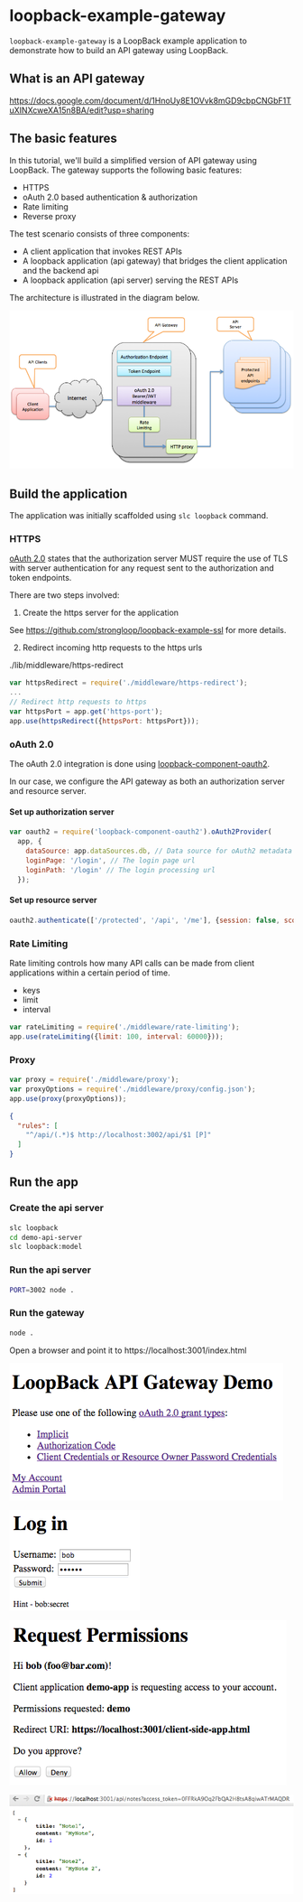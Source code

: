 # loopback-example-gateway

`loopback-example-gateway` is a LoopBack example application to demonstrate how
 to build an API gateway using LoopBack.

## What is an API gateway

https://docs.google.com/document/d/1HnoUy8E1OVvk8mGD9cbpCNGbF1TuXINXcweXA15n8BA/edit?usp=sharing

## The basic features

In this tutorial, we'll build a simplified version of API gateway using LoopBack.
The gateway supports the following basic features:

- HTTPS
- oAuth 2.0 based authentication & authorization
- Rate limiting
- Reverse proxy

The test scenario consists of three components:
 
- A client application that invokes REST APIs
- A loopback application (api gateway) that bridges the client application and 
the backend api 
- A loopback application (api server) serving the REST APIs 
 
The architecture is illustrated in the diagram below.

![loopback-api-gateway](loopback-api-gateway.png)

## Build the application

The application was initially scaffolded using `slc loopback` command.

### HTTPS

[oAuth 2.0](http://tools.ietf.org/html/rfc6749#section-10.9) states that the 
authorization server MUST require the use of TLS with server authentication for
any request sent to the authorization and token endpoints.

There are two steps involved:

1. Create the https server for the application

See https://github.com/strongloop/loopback-example-ssl for more details.

2. Redirect incoming http requests to the https urls

./lib/middleware/https-redirect

```js
var httpsRedirect = require('./middleware/https-redirect');
...
// Redirect http requests to https
var httpsPort = app.get('https-port');
app.use(httpsRedirect({httpsPort: httpsPort}));
```

### oAuth 2.0

The oAuth 2.0 integration is done using [loopback-component-oauth2](https://github.com/strongloop/loopback-component-oauth2).

In our case, we configure the API gateway as both an authorization server and 
resource server.

#### Set up authorization server

```js
var oauth2 = require('loopback-component-oauth2').oAuth2Provider(
  app, {
    dataSource: app.dataSources.db, // Data source for oAuth2 metadata persistence
    loginPage: '/login', // The login page url
    loginPath: '/login' // The login processing url
  });
```

#### Set up resource server

```js
oauth2.authenticate(['/protected', '/api', '/me'], {session: false, scope: 'demo'});
```

### Rate Limiting

Rate limiting controls how many API calls can be made from client applications 
within a certain period of time.

- keys
- limit
- interval

```js
var rateLimiting = require('./middleware/rate-limiting');
app.use(rateLimiting({limit: 100, interval: 60000}));
```

### Proxy

```js
var proxy = require('./middleware/proxy');
var proxyOptions = require('./middleware/proxy/config.json');
app.use(proxy(proxyOptions));
```

```json
{
  "rules": [
    "^/api/(.*)$ http://localhost:3002/api/$1 [P]"
  ]
}
```

## Run the app

### Create the api server

```sh
slc loopback
cd demo-api-server
slc loopback:model
```

### Run the api server

```sh
PORT=3002 node .
```

### Run the gateway

```sh
node .
```

Open a browser and point it to https://localhost:3001/index.html

![home](home.png)

![login](login.png)

![decision](decision.png)

![notes](notes.png)


